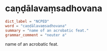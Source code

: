 # caṇḍālavaṃsadhovana

``` toml
dict_label = "NCPED"
word = "caṇḍālavaṃsadhovana"
summary = "name of an acrobatic feat."
grammar_comment = "neuter a"
```

name of an acrobatic feat.

